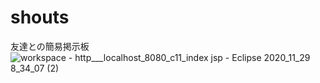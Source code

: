 # shouts
友達との簡易掲示板
![workspace - http___localhost_8080_c11_index jsp - Eclipse 2020_11_29 8_34_07 (2)](https://user-images.githubusercontent.com/58727760/100528341-2b7e3b00-321f-11eb-8611-cc835c97c4fc.png)
